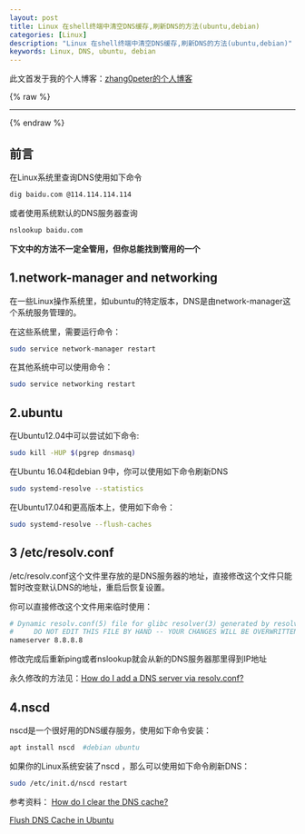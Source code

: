 ```yaml
---
layout: post
title: Linux 在shell终端中清空DNS缓存,刷新DNS的方法(ubuntu,debian)
categories: [Linux]
description: "Linux 在shell终端中清空DNS缓存,刷新DNS的方法(ubuntu,debian)"
keywords: Linux, DNS, ubuntu, debian
---
```


此文首发于我的个人博客：[zhang0peter的个人博客](https://zhang0peter.com)         

{% raw %}
***          
{% endraw %}



## 前言
在Linux系统里查询DNS使用如下命令
```bash
dig baidu.com @114.114.114.114
```
或者使用系统默认的DNS服务器查询
```bash
nslookup baidu.com
```
**下文中的方法不一定全管用，但你总能找到管用的一个**
## 1.network-manager and networking 
在一些Linux操作系统里，如ubuntu的特定版本，DNS是由network-manager这个系统服务管理的。

在这些系统里，需要运行命令：
```bash
sudo service network-manager restart
```
在其他系统中可以使用命令：
```bash
sudo service networking restart
```
## 2.ubuntu
在Ubuntu12.04中可以尝试如下命令:
```bash
sudo kill -HUP $(pgrep dnsmasq)
```
在Ubuntu 16.04和debian 9中，你可以使用如下命令刷新DNS
```bash
sudo systemd-resolve --statistics
```
在Ubuntu17.04和更高版本上，使用如下命令：
```bash
sudo systemd-resolve --flush-caches
```
## 3 /etc/resolv.conf
/etc/resolv.conf这个文件里存放的是DNS服务器的地址，直接修改这个文件只能暂时改变默认DNS的地址，重启后恢复设置。

你可以直接修改这个文件用来临时使用：
```bash
# Dynamic resolv.conf(5) file for glibc resolver(3) generated by resolvconf(8)
#     DO NOT EDIT THIS FILE BY HAND -- YOUR CHANGES WILL BE OVERWRITTEN
nameserver 8.8.8.8
```
修改完成后重新ping或者nslookup就会从新的DNS服务器那里得到IP地址

永久修改的方法见：[How do I add a DNS server via resolv.conf?](https://askubuntu.com/questions/130452/how-do-i-add-a-dns-server-via-resolv-conf)
## 4.nscd 
nscd是一个很好用的DNS缓存服务，使用如下命令安装：
```bash
apt install nscd  #debian ubuntu
```
如果你的Linux系统安装了nscd ，那么可以使用如下命令刷新DNS：
```bash
sudo /etc/init.d/nscd restart
```

参考资料：
[How do I clear the DNS cache?](https://askubuntu.com/questions/2219/how-do-i-clear-the-dns-cache/929478#929478)

[Flush DNS Cache in Ubuntu](https://chrisjean.com/flush-dns-cache-in-ubuntu/)

